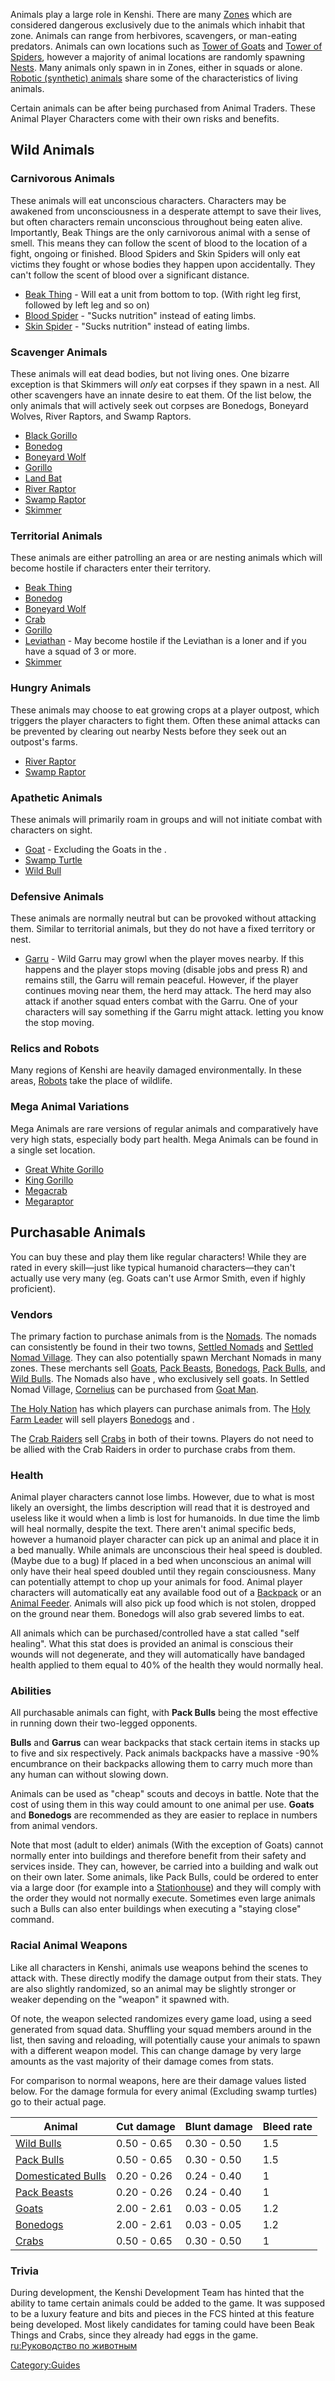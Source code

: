 Animals play a large role in Kenshi. There are many
[Zones](:Category:Zones "wikilink") which are considered dangerous
exclusively due to the animals which inhabit that zone. Animals can
range from herbivores, scavengers, or man-eating predators. Animals can
own locations such as [Tower of Goats](Tower_of_Goats.md "wikilink") and
[Tower of Spiders](Tower_of_Spiders.md "wikilink"), however a majority of
animal locations are randomly spawning [Nests](Nest.md "wikilink"). Many
animals only spawn in [](Heng_(Zone).md#Homeless_Spawns) in Zones, either in
squads or alone. [Robotic (synthetic) animals](Robots.md "wikilink") share
some of the characteristics of living animals.

Certain animals can be [](Playable_Characters.md) after being purchased from
Animal Traders. These Animal Player Characters come with their own risks
and benefits.

## Wild Animals

### Carnivorous Animals

These animals will eat unconscious characters. Characters may be
awakened from unconsciousness in a desperate attempt to save their
lives, but often characters remain unconscious throughout being eaten
alive. Importantly, Beak Things are the only carnivorous animal with a
sense of smell. This means they can follow the scent of blood to the
location of a fight, ongoing or finished. Blood Spiders and Skin Spiders
will only eat victims they fought or whose bodies they happen upon
accidentally. They can't follow the scent of blood over a significant
distance.

- [Beak Thing](Beak_Thing.md "wikilink") - Will eat a unit from bottom to
  top. (With right leg first, followed by left leg and so on)
- [Blood Spider](Blood_Spider.md "wikilink") - "Sucks nutrition" instead of
  eating limbs.
- [Skin Spider](Skin_Spider.md "wikilink") - "Sucks nutrition" instead of
  eating limbs.

### Scavenger Animals

These animals will eat dead bodies, but not living ones. One bizarre
exception is that Skimmers will *only* eat corpses if they spawn in a
nest. All other scavengers have an innate desire to eat them. Of the
list below, the only animals that will actively seek out corpses are
Bonedogs, Boneyard Wolves, River Raptors, and Swamp Raptors.

- [Black Gorillo](Black_Gorillo.md "wikilink")
- [Bonedog](Bonedog.md "wikilink")
- [Boneyard Wolf](Boneyard_Wolf.md "wikilink")
- [Gorillo](Gorillo.md "wikilink")
- [Land Bat](Landbat.md "wikilink")
- [River Raptor](River_Raptor.md "wikilink")
- [Swamp Raptor](Swamp_Raptor.md "wikilink")
- [Skimmer](Skimmer.md "wikilink")

### Territorial Animals

These animals are either patrolling an area or are nesting animals which
will become hostile if characters enter their territory.

- [Beak Thing](Beak_Thing.md "wikilink")
- [Bonedog](Bonedog.md "wikilink")
- [Boneyard Wolf](Boneyard_Wolf.md "wikilink")
- [Crab](Crab.md "wikilink")
- [Gorillo](Gorillo.md "wikilink")
- [Leviathan](Leviathan.md "wikilink") - May become hostile if the
  Leviathan is a loner and if you have a squad of 3 or more.
- [Skimmer](Skimmer.md "wikilink")

### Hungry Animals

These animals may choose to eat growing crops at a player outpost, which
triggers the player characters to fight them. Often these animal attacks
can be prevented by clearing out nearby Nests before they seek out an
outpost's farms.

- [River Raptor](River_Raptor.md "wikilink")
- [Swamp Raptor](Swamp_Raptor.md "wikilink")

### Apathetic Animals

These animals will primarily roam in groups and will not initiate combat
with characters on sight.

- [Goat](Goat.md "wikilink") - Excluding the Goats in the [](Tower_of_Goats.md).
- [Swamp Turtle](Swamp_Turtle.md "wikilink")
- [Wild Bull](Wild_Bull.md "wikilink")

### Defensive Animals

These animals are normally neutral but can be provoked without attacking
them. Similar to territorial animals, but they do not have a fixed
territory or nest.

- [Garru](Garru.md "wikilink") - Wild Garru may growl when the player moves
  nearby. If this happens and the player stops moving (disable jobs and
  press R) and remains still, the Garru will remain peaceful. However,
  if the player continues moving near them, the herd may attack. The
  herd may also attack if another squad enters combat with the Garru.
  One of your characters will say something if the Garru might attack.
  letting you know the stop moving.

### Relics and Robots

Many regions of Kenshi are heavily damaged environmentally. In these
areas, [Robots](Robots.md "wikilink") take the place of wildlife.

### Mega Animal Variations

Mega Animals are rare versions of regular animals and comparatively have
very high stats, especially body part health. Mega Animals can be found
in a single set location.

- [Great White Gorillo](Great_White_Gorillo.md "wikilink")
- [King Gorillo](King_Gorillo.md "wikilink")
- [Megacrab](Megacrab.md "wikilink")
- [Megaraptor](Megaraptor.md "wikilink")

## Purchasable Animals

You can buy these and play them like regular characters! While they are
rated in every skill—just like typical humanoid characters—they can't
actually use very many (eg. Goats can't use Armor Smith, even if highly
proficient).

### Vendors

The primary faction to purchase animals from is the
[Nomads](Nomads.md "wikilink"). The nomads can consistently be found in
their two towns, [Settled Nomads](Settled_Nomads.md "wikilink") and
[Settled Nomad Village](Settled_Nomad_Village.md "wikilink"). They can also
potentially spawn Merchant Nomads in many zones. These merchants sell
[Goats](Goat.md "wikilink"), [Pack Beasts](Pack_Beast.md "wikilink"),
[Bonedogs](Bonedog.md "wikilink"), [Pack Bulls](Pack_Bull.md "wikilink"), and
[Wild Bulls](Wild_Bull.md "wikilink"). The Nomads also have [](Goat_Herder.md), who exclusively sell goats. In Settled
Nomad Village, [Cornelius](Cornelius.md "wikilink") can be purchased from
[Goat Man](Goat_Man.md "wikilink").

[The Holy Nation](02%20-%20Projects%20&%20Wikis/Kenshi/Kenshi%20Wiki/Kenshi%20Wiki%20Template/The_Holy_Nation.md "wikilink") has [](Holy_Farms.md) which players can purchase animals from.
The [Holy Farm Leader](Holy_Farm_Leader.md "wikilink") will sell players
[Bonedogs](Bonedog.md "wikilink") and [](Domesticated_Bull.md).

The [Crab Raiders](02%20-%20Projects%20&%20Wikis/Kenshi/Kenshi%20Wiki/Kenshi%20Wiki%20Template/Crab_Raiders.md "wikilink") sell
[Crabs](Crab.md "wikilink") in both of their towns. Players do not need to
be allied with the Crab Raiders in order to purchase crabs from them.

### Health

Animal player characters cannot lose limbs. However, due to what is most
likely an oversight, the limbs description will read that it is
destroyed and useless like it would when a limb is lost for humanoids.
In due time the limb will heal normally, despite the text. There aren't
animal specific beds, however a humanoid player character can pick up an
animal and place it in a bed manually. While animals are unconscious
their heal speed is doubled. (Maybe due to a bug) If placed in a bed
when unconscious an animal will only have their heal speed doubled until
they regain consciousness. Many [](Hostile_Factions.md) can potentially attempt to chop
up your animals for food. Animal player characters will automatically
eat any available food out of a [Backpack](Backpacks.md "wikilink") or an
[Animal Feeder](Animal_Feeder.md "wikilink"). Animals will also pick up
food which is not stolen, dropped on the ground near them. Bonedogs will
also grab severed limbs to eat.

All animals which can be purchased/controlled have a stat called "self
healing". What this stat does is provided an animal is conscious their
wounds will not degenerate, and they will automatically have bandaged
health applied to them equal to 40% of the health they would normally
heal.

### Abilities

All purchasable animals can fight, with **Pack Bulls** being the most
effective in running down their two-legged opponents.

**Bulls** and **Garrus** can wear backpacks that stack certain items in
stacks up to five and six respectively. Pack animals backpacks have a
massive -90% encumbrance on their backpacks allowing them to carry much
more than any human can without slowing down.

Animals can be used as "cheap" scouts and decoys in battle. Note that
the cost of using them in this way could amount to one animal per use.
**Goats** and **Bonedogs** are recommended as they are easier to replace
in numbers from animal vendors.

Note that most (adult to elder) animals (With the exception of Goats)
cannot normally enter into buildings and therefore benefit from their
safety and services inside. They can, however, be carried into a
building and walk out on their own later. Some animals, like Pack Bulls,
could be ordered to enter via a large door (for example into a
[Stationhouse](Stationhouse.md "wikilink")) and they will comply with the
order they would not normally execute. Sometimes even large animals such
a Bulls can also enter buildings when executing a "staying close"
command.

### Racial Animal Weapons

Like all characters in Kenshi, animals use weapons behind the scenes to
attack with. These directly modify the damage output from their stats.
They are also slightly randomized, so an animal may be slightly stronger
or weaker depending on the "weapon" it spawned with.

Of note, the weapon selected randomizes every game load, using a seed
generated from squad data. Shuffling your squad members around in the
list, then saving and reloading, will potentially cause your animals to
spawn with a different weapon model. This can change damage by very
large amounts as the vast majority of their damage comes from stats.

For comparison to normal weapons, here are their damage values listed
below. For the damage formula for every animal (Excluding swamp turtles)
go to their actual page.

| **Animal**                                         | **Cut damage** | **Blunt damage** | **Bleed rate** |
|----------------------------------------------------|----------------|------------------|----------------|
| [Wild Bulls](Wild_Bull.md "wikilink")                 | 0.50 - 0.65    | 0.30 - 0.50      | 1.5            |
| [Pack Bulls](Pack_Bull.md "wikilink")                 | 0.50 - 0.65    | 0.30 - 0.50      | 1.5            |
| [Domesticated Bulls](Domesticated_Bull.md "wikilink") | 0.20 - 0.26    | 0.24 - 0.40      | 1              |
| [Pack Beasts](Pack_Beast.md "wikilink")               | 0.20 - 0.26    | 0.24 - 0.40      | 1              |
| [Goats](Goat.md "wikilink")                           | 2.00 - 2.61    | 0.03 - 0.05      | 1.2            |
| [Bonedogs](Bonedog.md "wikilink")                     | 2.00 - 2.61    | 0.03 - 0.05      | 1.2            |
| [Crabs](Crab.md "wikilink")                           | 0.50 - 0.65    | 0.30 - 0.50      | 1              |

### Trivia

During development, the Kenshi Development Team has hinted that the
ability to tame certain animals could be added to the game. It was
supposed to be a luxury feature and bits and pieces in the FCS hinted at
this feature being developed. Most likely candidates for taming could
have been Beak Things and Crabs, since they already had eggs in the
game. [ru:Руководство по
животным](ru:Руководство_по_животным "wikilink")

[Category:Guides](Category:Guides "wikilink")